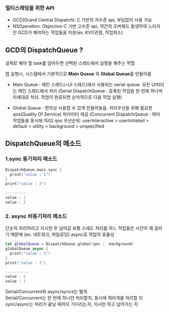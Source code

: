 ### 멀티스레딩을 위한 API
* GCD(Grand Central Dispatch): C 기반의 저수준 api, 부담없이 사용 가능 
* NSOperation: Objective-C 기반 고수준 api, 약간의 오버헤드 발생하여 느리지만 GCD가 해야하는 작업들을 지원(ex. KVO관찰, 작업취소)

## GCD의 DispatchQueue ?
실제로 해야 할 task를 담아두면 선택된 스레드에서 실행을 해주는 역할

앱 실행시, 시스템에서 기본적으로 **Main Queue** 와 **Global Queue**를 만들어줌
* Main Queue : 메인 스레드(=UI 스레드)에서 사용되는 serial queue. 모든 UI처리는 메인 스레드에서 처리
(Serial DispatchQueue : 등록된 작업을 한 번에 하나씩 차례대로 처리. 작업이 완료되면 순차적으로 다음 작업 실행)

* Global Queue : 편의상 사용할 수 있게 만들어놓음. 처리우선을 위해 필요한 qos(Quality Of Service) 파라미터 제공
(Concurrent DispatchQueue : 여러 작업들을 동시에 처리)
qos 우선순위: userInteractive > userInitiated > default > utility > background > unspecified

## DispatchQueue의 메소드

### 1.sync 동기처리 메소드
```swift
DispatchQueue.main.sync {
  print("value : 1")
}
print("value : 2") 

----------
value : 1
value : 2
```

### 2. async 비동기처리 메소드
단순히 처리하라고 지시한 후 넘어감
보통 스레드 처리를 하느 작업들은 시간이 꽤 걸리기 때문에 (ex. 네트워크, 파일로딩) async로 작업의 효율성

```swift
let globalQueue = DispatchQueue.global(qos : .background)
globalQueue.async {
  print("value : 1")
}
print("value : 2")

----------
value : 2
value : 1
```

Serial/Concurrent와 async/syncs는 별개      
Serial/Concurrent는 한 번에 하나만 처리할지, 동시에 여러개를 처리할 지     
sync/async는 처리가 끝날 때까지 기다리는지, 지시만 하고 넘어가는 지     


